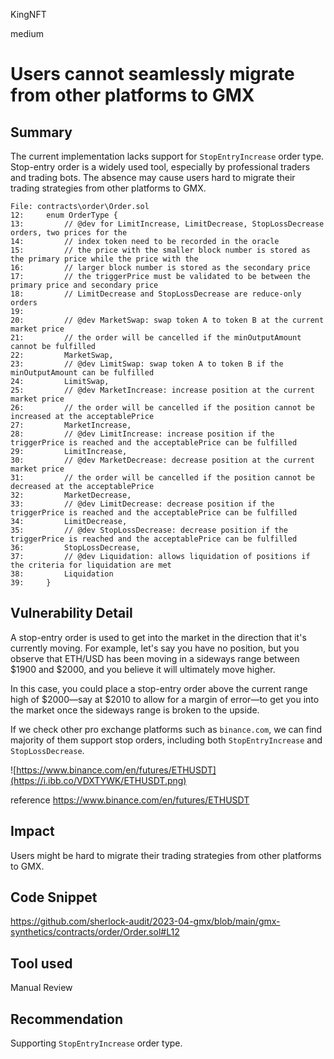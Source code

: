 KingNFT

medium

# Users cannot seamlessly migrate from other platforms to GMX

## Summary
The current implementation lacks support for ````StopEntryIncrease```` order type. Stop-entry order is a widely used tool, especially by professional traders and trading bots. The absence may cause users hard to migrate their trading strategies from other platforms to GMX.

```solidity
File: contracts\order\Order.sol
12:     enum OrderType {
13:         // @dev for LimitIncrease, LimitDecrease, StopLossDecrease orders, two prices for the
14:         // index token need to be recorded in the oracle
15:         // the price with the smaller block number is stored as the primary price while the price with the
16:         // larger block number is stored as the secondary price
17:         // the triggerPrice must be validated to be between the primary price and secondary price
18:         // LimitDecrease and StopLossDecrease are reduce-only orders
19: 
20:         // @dev MarketSwap: swap token A to token B at the current market price
21:         // the order will be cancelled if the minOutputAmount cannot be fulfilled
22:         MarketSwap,
23:         // @dev LimitSwap: swap token A to token B if the minOutputAmount can be fulfilled
24:         LimitSwap,
25:         // @dev MarketIncrease: increase position at the current market price
26:         // the order will be cancelled if the position cannot be increased at the acceptablePrice
27:         MarketIncrease,
28:         // @dev LimitIncrease: increase position if the triggerPrice is reached and the acceptablePrice can be fulfilled
29:         LimitIncrease,
30:         // @dev MarketDecrease: decrease position at the current market price
31:         // the order will be cancelled if the position cannot be decreased at the acceptablePrice
32:         MarketDecrease,
33:         // @dev LimitDecrease: decrease position if the triggerPrice is reached and the acceptablePrice can be fulfilled
34:         LimitDecrease,
35:         // @dev StopLossDecrease: decrease position if the triggerPrice is reached and the acceptablePrice can be fulfilled
36:         StopLossDecrease,
37:         // @dev Liquidation: allows liquidation of positions if the criteria for liquidation are met
38:         Liquidation
39:     }

```

## Vulnerability Detail
A stop-entry order is used to get into the market in the direction that it's currently moving. For example, let's say you have no position, but you observe that ETH/USD has been moving in a sideways range between $1900 and $2000, and you believe it will ultimately move higher.

In this case, you could place a stop-entry order above the current range high of $2000—say at $2010 to allow for a margin of error—to get you into the market once the sideways range is broken to the upside. 

If we check other pro exchange platforms such as ````binance.com````, we can find majority of them support stop orders, including both ````StopEntryIncrease```` and ````StopLossDecrease````.

![https://www.binance.com/en/futures/ETHUSDT](https://i.ibb.co/VDXTYWK/ETHUSDT.png)

reference https://www.binance.com/en/futures/ETHUSDT
## Impact
 Users might be hard to migrate their trading strategies from other platforms to GMX.

## Code Snippet
https://github.com/sherlock-audit/2023-04-gmx/blob/main/gmx-synthetics/contracts/order/Order.sol#L12

## Tool used

Manual Review

## Recommendation
Supporting ````StopEntryIncrease```` order type.
